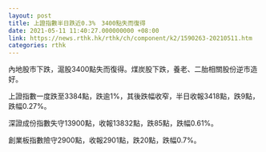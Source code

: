 ```yaml
---
layout: post
title: 上證指數半日跌近0.3%　3400點失而復得
date: 2021-05-11 11:40:27.000000000 +08:00
link: https://news.rthk.hk/rthk/ch/component/k2/1590263-20210511.htm
categories: rthk
---
```


內地股市下跌，滬股3400點失而復得。煤炭股下跌，養老、二胎相關股份逆市造好。

上證指數一度跌至3384點，跌逾1%，其後跌幅收窄，半日收報3418點，跌9點，跌幅0.27%。

深證成份指數失守13900點，收報13832點，跌85點，跌幅0.61%。

創業板指數險守2900點，收報2901點，跌20點，跌幅0.7%。
